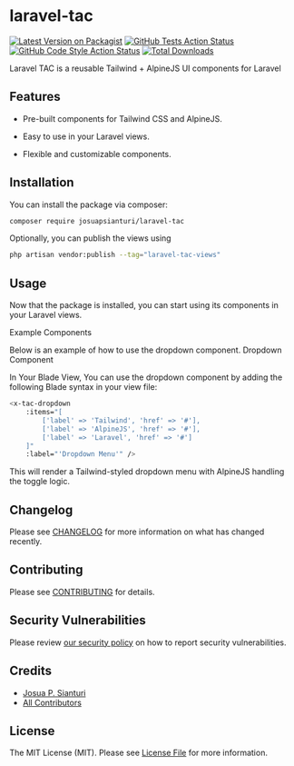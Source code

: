 # laravel-tac

[![Latest Version on Packagist](https://img.shields.io/packagist/v/josuapsianturi/laravel-tac.svg?style=flat-square)](https://packagist.org/packages/josuapsianturi/laravel-tac)
[![GitHub Tests Action Status](https://img.shields.io/github/actions/workflow/status/josuapsianturi/laravel-tac/run-tests.yml?branch=main&label=tests&style=flat-square)](https://github.com/josuapsianturi/laravel-tac/actions?query=workflow%3Arun-tests+branch%3Amain)
[![GitHub Code Style Action Status](https://img.shields.io/github/actions/workflow/status/josuapsianturi/laravel-tac/fix-php-code-style-issues.yml?branch=main&label=code%20style&style=flat-square)](https://github.com/josuapsianturi/laravel-tac/actions?query=workflow%3A"Fix+PHP+code+style+issues"+branch%3Amain)
[![Total Downloads](https://img.shields.io/packagist/dt/josuapsianturi/laravel-tac.svg?style=flat-square)](https://packagist.org/packages/josuapsianturi/laravel-tac)

Laravel TAC is a reusable Tailwind + AlpineJS UI components for Laravel

## Features

- Pre-built components for Tailwind CSS and AlpineJS.

- Easy to use in your Laravel views.

- Flexible and customizable components.

## Installation

You can install the package via composer:

```bash
composer require josuapsianturi/laravel-tac
```

Optionally, you can publish the views using

```bash
php artisan vendor:publish --tag="laravel-tac-views"
```

## Usage
Now that the package is installed, you can start using its components in your Laravel views.

Example Components

Below is an example of how to use the dropdown component.
Dropdown Component

In Your Blade View, You can use the dropdown component by adding the following Blade syntax in your view file:

```bash
<x-tac-dropdown
    :items="[
        ['label' => 'Tailwind', 'href' => '#'],
        ['label' => 'AlpineJS', 'href' => '#'],
        ['label' => 'Laravel', 'href' => '#']
    ]"
    :label="'Dropdown Menu'" />
```

This will render a Tailwind-styled dropdown menu with AlpineJS handling the toggle logic.


## Changelog

Please see [CHANGELOG](CHANGELOG.md) for more information on what has changed recently.

## Contributing

Please see [CONTRIBUTING](CONTRIBUTING.md) for details.

## Security Vulnerabilities

Please review [our security policy](../../security/policy) on how to report security vulnerabilities.

## Credits

- [Josua P. Sianturi](https://github.com/josuapsianturi)
- [All Contributors](../../contributors)

## License

The MIT License (MIT). Please see [License File](LICENSE.md) for more information.
